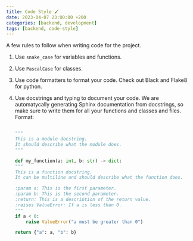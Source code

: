 ```yaml
---
title: Code Style 🖌️
date: 2023-04-07 23:00:00 +200
categories: [backend, development]
tags: [backend, code-style]
---
```


A few rules to follow when writing code for the project.

1. Use `snake_case` for variables and functions.
2. Use `PascalCase` for classes.
3. Use code formatters to format your code. Check out Black and Flake8 for python.
4. Use docstrings and typing to document your code. We are automatycally generating Sphinx documentation from docstrings, so make sure to write them for all your functions and classes and files. Format:

   ```python

   """
   This is a module docstring.
   It should describe what the module does.
   """

   def my_function(a: int, b: str) -> dict:
   """
   This is a function docstring.
   It can be multiline and should describe what the function does.

   :param a: This is the first parameter.
   :param b: This is the second parameter.
   :return: This is a description of the return value.
   :raises ValueError: If a is less than 0.
   """
   if a < 0:
       raise ValueError("a must be greater than 0")

   return {"a": a, "b": b}
   ```
